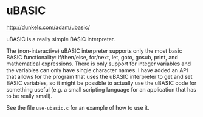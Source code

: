 uBASIC
======

http://dunkels.com/adam/ubasic/

uBASIC is a really simple BASIC interpreter.

The (non-interactive) uBASIC interpreter supports only the most basic BASIC functionality: if/then/else, for/next, let, goto, gosub, print, and mathematical expressions. There is only support for integer variables and the variables can only have single character names. I have added an API that allows for the program that uses the uBASIC interpreter to get and set BASIC variables, so it might be possible to actually use the uBASIC code for something useful (e.g. a small scripting language for an application that has to be really small).

See the file `use-ubasic.c` for an example of how to use it.

